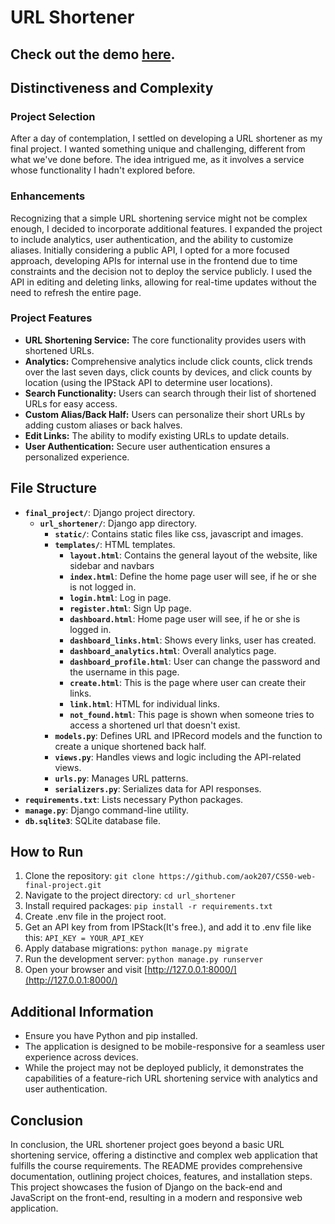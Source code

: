 # URL Shortener

## Check out the demo [here](https://youtu.be/I9jqMemPW2g).

## Distinctiveness and Complexity

### Project Selection
After a day of contemplation, I settled on developing a URL shortener as my final project. I wanted something unique and challenging, different from what we've done before. The idea intrigued me, as it involves a service whose functionality I hadn't explored before.

### Enhancements
Recognizing that a simple URL shortening service might not be complex enough, I decided to incorporate additional features. I expanded the project to include analytics, user authentication, and the ability to customize aliases. Initially considering a public API, I opted for a more focused approach, developing APIs for internal use in the frontend due to time constraints and the decision not to deploy the service publicly. I used the API in editing and deleting links, allowing for real-time updates without the need to refresh the entire page.

### Project Features
- **URL Shortening Service:** The core functionality provides users with shortened URLs.
- **Analytics:** Comprehensive analytics include click counts, click trends over the last seven days, click counts by devices, and click counts by location (using the IPStack API to determine user locations).
- **Search Functionality:** Users can search through their list of shortened URLs for easy access.
- **Custom Alias/Back Half:** Users can personalize their short URLs by adding custom aliases or back halves.
- **Edit Links:** The ability to modify existing URLs to update details.
- **User Authentication:** Secure user authentication ensures a personalized experience.

## File Structure

- **`final_project/`**: Django project directory.
  - **`url_shortener/`**: Django app directory.
    - **`static/`**: Contains static files like css, javascript and images.
    - **`templates/`**: HTML templates.
      - **`layout.html`**: Contains the general layout of the website, like sidebar and navbars
      - **`index.html`**: Define the home page user will see, if he or she is not logged in.
      - **`login.html`**: Log in page.
      - **`register.html`**: Sign Up page.
      - **`dashboard.html`**: Home page user will see, if he or she is logged in.
      - **`dashboard_links.html`**: Shows every links, user has created.
      - **`dashboard_analytics.html`**: Overall analytics page.
      - **`dashboard_profile.html`**: User can change the password and the username in this page.
      - **`create.html`**: This is the page where user can create their links.
      - **`link.html`**: HTML for individual links.
      - **`not_found.html`**: This page is shown when someone tries to access a shortened url that doesn't exist.
    - **`models.py`**: Defines URL and IPRecord models and the function to create a unique shortened back half.
    - **`views.py`**: Handles views and logic including the API-related views.
    - **`urls.py`**: Manages URL patterns.
    - **`serializers.py`**: Serializes data for API responses.
- **`requirements.txt`**: Lists necessary Python packages.
- **`manage.py`**: Django command-line utility.
- **`db.sqlite3`**: SQLite database file.

## How to Run

1. Clone the repository: `git clone https://github.com/aok207/CS50-web-final-project.git`
2. Navigate to the project directory: `cd url_shortener`
3. Install required packages: `pip install -r requirements.txt`
4. Create .env file in the project root.
5. Get an API key from from IPStack(It's free.), and add it to .env file like this: `API_KEY = YOUR_API_KEY`
6. Apply database migrations: `python manage.py migrate`
7. Run the development server: `python manage.py runserver`
8. Open your browser and visit [http://127.0.0.1:8000/](http://127.0.0.1:8000/)

## Additional Information

- Ensure you have Python and pip installed.
- The application is designed to be mobile-responsive for a seamless user experience across devices.
- While the project may not be deployed publicly, it demonstrates the capabilities of a feature-rich URL shortening service with analytics and user authentication.

## Conclusion

In conclusion, the URL shortener project goes beyond a basic URL shortening service, offering a distinctive and complex web application that fulfills the course requirements. The README provides comprehensive documentation, outlining project choices, features, and installation steps. This project showcases the fusion of Django on the back-end and JavaScript on the front-end, resulting in a modern and responsive web application.
